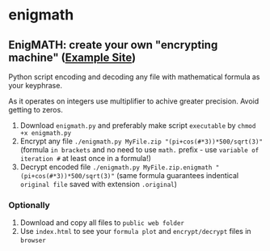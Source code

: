 # enigmath
## EnigMATH: create your own "encrypting machine" ([Example Site](https://zygtech.pl/enigmath/?formula=pi%2Bcos%28%23*3%29*500%2Fsqrt%283%29))

Python script encoding and decoding any file with mathematical formula as your keyphrase.

As it operates on integers use multiplifier to achive greater precision. Avoid getting to zeros.

1. Download `enigmath.py` and preferably make script `executable` by `chmod +x enigmath.py` 
2. Encrypt any file `./enigmath.py MyFile.zip "(pi+cos(#*3))*500/sqrt(3)"` (formula `in brackets` and no need to use `math.` prefix - use `variable of iteration #` at least once in a formula!)
3. Decrypt encoded file `./enigmath.py MyFile.zip.enigmath "(pi+cos(#*3))*500/sqrt(3)"` (same formula guarantees indentical `original file` saved with extension `.original`)

### Optionally

1. Download and copy all files to `public web folder` 
2. Use `index.html` to see your `formula plot` and `encrypt/decrypt` files in `browser`
